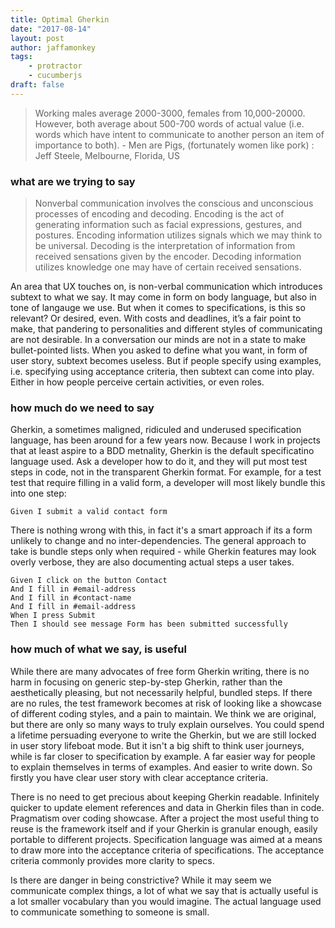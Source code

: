 ```yaml
---
title: Optimal Gherkin
date: "2017-08-14"
layout: post
author: jaffamonkey
tags:
    - protractor
    - cucumberjs
draft: false
---
```

<a data-pin-do="embedPin" data-pin-width="large" href="https://www.pinterest.com/pin/191543790374090387/"></a>

> Working males average 2000-3000, females from 10,000-20000. However, both average about 500-700 words of actual value (i.e. words which have intent to communicate to another person an item of importance to both). - Men are Pigs, (fortunately women like pork) : Jeff Steele, Melbourne, Florida, US

### what are we trying to say

> Nonverbal communication involves the conscious and unconscious processes of encoding and decoding. Encoding is the act of generating information such as facial expressions, gestures, and postures. Encoding information utilizes signals which we may think to be universal. Decoding is the interpretation of information from received sensations given by the encoder. Decoding information utilizes knowledge one may have of certain received sensations.

An area that UX touches on, is non-verbal communication which introduces subtext to what we say.  It may come in form on body language, but also in tone of langauge we use. But when it comes to specifications, is this so relevant?  Or desired, even.  With costs and deadlines, it’s a fair point to make, that pandering to personalities and different styles of communicating are not desirable. In a conversation our minds are not in a state to make bullet-pointed lists. When you asked to define what you want, in form of user story, subtext becomes useless. But if people specify using examples, i.e. specifying using acceptance criteria, then subtext can come into play.  Either in how people perceive certain activities, or even roles. 

### how much do we need to say

Gherkin, a sometimes maligned, ridiculed and underused specification language, has been around for a few years now.  Because I work in projects that at least aspire to a BDD metnality, Gherkin is the default specificatino language used.  Ask a developer how to do it, and they will put most test steps in code, not in the transparent Gherkin format. For example, for a test test that require filling in a valid form, a developer will most likely bundle this into one step:

    Given I submit a valid contact form

There is nothing wrong with this, in fact it's a smart approach if its a form unlikely to change and no inter-dependencies.  The general approach to take is bundle steps only when required - while Gherkin features may look overly verbose, they are also documenting actual steps a user takes.

    Given I click on the button Contact
    And I fill in #email-address
    And I fill in #contact-name
    And I fill in #email-address
    When I press Submit
    Then I should see message Form has been submitted successfully

### how much of what we say, is useful

While there are many advocates of free form Gherkin writing, there is no harm in focusing on generic step-by-step Gherkin, rather than the aesthetically pleasing, but not necessarily helpful, bundled steps. If there are no rules, the test framework becomes at risk of looking like a showcase of different coding styles, and a pain to maintain.  We think we are original, but there are only so many ways to truly explain ourselves. You could spend a lifetime persuading everyone to write the Gherkin, but we are still locked in user story lifeboat mode. But it isn't a big shift to think user journeys, while is far closer to specification by example. A far easier way for people to explain themselves in terms of examples. And easier to write down. So firstly you have clear user story with clear acceptance criteria. 

There is no need to get precious about keeping Gherkin readable. Infinitely quicker to update element references and data in Gherkin files than in code. Pragmatism over coding showcase.  After a project the most useful thing to reuse is the framework itself and if your Gherkin is granular enough, easily portable to different projects.  Specification language was aimed at a means to draw more into the acceptance criteria of specifications. The acceptance criteria commonly provides more clarity to specs.

Is there are danger in being constrictive? While it may seem we communicate complex things, a lot of what we say that is actually useful is a lot smaller vocabulary than you would imagine. The actual language used to communicate something to someone is small.
